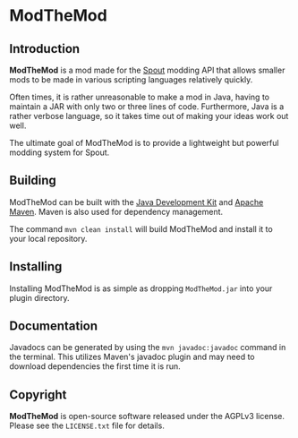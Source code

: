 ModTheMod
=========

Introduction
--------------
**ModTheMod** is a mod made for the [Spout](http://spout.org/) modding API that allows smaller mods to be made in various scripting languages relatively quickly.

Often times, it is rather unreasonable to make a mod in Java, having to maintain a JAR with only two or three lines of code. Furthermore, Java is a rather verbose language, so it takes time out of making your ideas work out well.

The ultimate goal of ModTheMod is to provide a lightweight but powerful modding system for Spout.

Building
--------
ModTheMod can be built with the
[Java Development Kit](http://oracle.com/technetwork/java/javase/downloads) and
[Apache Maven](http://maven.apache.org). Maven is also used for dependency
management.

The command `mvn clean install` will build ModTheMod and install it to your 
local repository.

Installing
-------
Installing ModTheMod is as simple as dropping `ModTheMod.jar` into your plugin
directory.

Documentation
-------------
Javadocs can be generated by using the `mvn javadoc:javadoc` command in the
terminal. This utilizes Maven's javadoc plugin and may need to download
dependencies the first time it is run.

Copyright
---------
**ModTheMod** is open-source software released under the AGPLv3 license.
Please see the `LICENSE.txt` file for details.